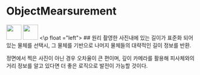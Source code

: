 # ObjectMearsurement
<p float ="left">
<img width="40" src="https://user-images.githubusercontent.com/86091469/148943962-7eaa0558-e724-450f-a079-f8a5cf51c773.jpg"/>
<img width="40" src="https://user-images.githubusercontent.com/86091469/148943956-b3aaf10e-5414-4327-9dd4-a435e88c97ee.jpg"/>
<\p float ="left">
## 원리
촬영한 사진내에 있는 길이가 표준화 되어 있는 물체를 선택시, 그 물체를 기반으로 나머지 물체들의 대략적인 길이 정보를 반환.  
  
정면에서 찍은 사진이 아닌 경우 오차율이 큰 편이며, 깊이 카메라를 활용해 피사체와의 거리 정보를 알고 있다면 더 좋은 로직으로 발전이 가능할 것이다.

